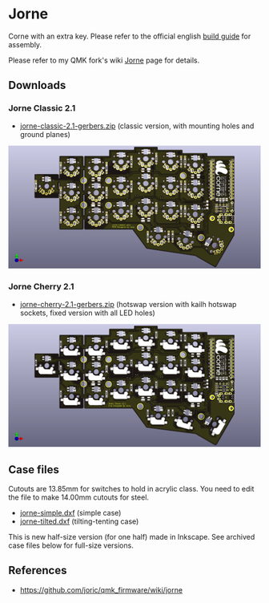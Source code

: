 # Jorne

Corne with an extra key. Please refer to the official english [build guide](https://github.com/foostan/crkbd/blob/master/corne-classic/doc/buildguide_en.md) for assembly.

Please refer to my QMK fork's wiki [Jorne](https://github.com/joric/qmk_firmware/wiki/jorne) page for details.

## Downloads

### Jorne Classic 2.1

* [jorne-classic-2.1-gerbers.zip](https://github.com/joric/crkbd/raw/jorne/gerbers/jorne-classic-2.1-gerbers.zip) (classic version, with mounting holes and ground planes)

![](images/jorne-classic-2.1.png)

### Jorne Cherry 2.1

* [jorne-cherry-2.1-gerbers.zip](https://github.com/joric/crkbd/raw/jorne/gerbers/jorne-cherry-2.1-gerbers.zip) (hotswap version with kailh hotswap sockets, fixed version with all LED holes)

![](images/jorne-cherry-2.1.png)

## Case files

Cutouts are 13.85mm for switches to hold in acrylic class. You need to edit the file to make 14.00mm cutouts for steel.

* [jorne-simple.dxf](https://github.com/joric/crkbd/raw/jorne/dxf/jorne-simple.dxf) (simple case)
* [jorne-tilted.dxf](https://github.com/joric/crkbd/raw/jorne/dxf/jorne-tilted.dxf) (tilting-tenting case)

This is new half-size version (for one half) made in Inkscape. See archived case files below for full-size versions.

## References

* https://github.com/joric/qmk_firmware/wiki/jorne
